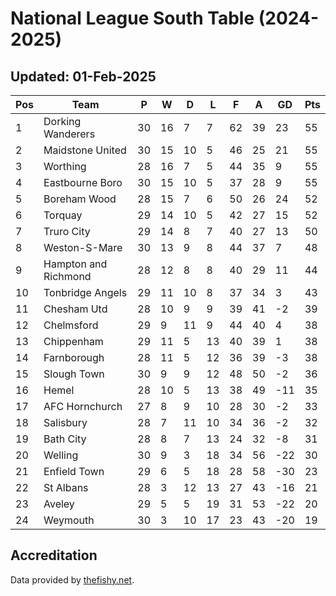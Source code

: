 # National League South Table (2024-2025)
## Updated: 01-Feb-2025

| Pos | Team | P | W | D | L | F | A | GD | Pts |
| --- | --- | --- | --- | --- | --- | --- | --- | --- | --- |
| 1 | Dorking Wanderers | 30 | 16 | 7 | 7 | 62 | 39 | 23 | 55 |
| 2 | Maidstone United | 30 | 15 | 10 | 5 | 46 | 25 | 21 | 55 |
| 3 | Worthing | 28 | 16 | 7 | 5 | 44 | 35 | 9 | 55 |
| 4 | Eastbourne Boro | 30 | 15 | 10 | 5 | 37 | 28 | 9 | 55 |
| 5 | Boreham Wood | 28 | 15 | 7 | 6 | 50 | 26 | 24 | 52 |
| 6 | Torquay | 29 | 14 | 10 | 5 | 42 | 27 | 15 | 52 |
| 7 | Truro City | 29 | 14 | 8 | 7 | 40 | 27 | 13 | 50 |
| 8 | Weston-S-Mare | 30 | 13 | 9 | 8 | 44 | 37 | 7 | 48 |
| 9 | Hampton and Richmond | 28 | 12 | 8 | 8 | 40 | 29 | 11 | 44 |
| 10 | Tonbridge Angels | 29 | 11 | 10 | 8 | 37 | 34 | 3 | 43 |
| 11 | Chesham Utd | 28 | 10 | 9 | 9 | 39 | 41 | -2 | 39 |
| 12 | Chelmsford | 29 | 9 | 11 | 9 | 44 | 40 | 4 | 38 |
| 13 | Chippenham | 29 | 11 | 5 | 13 | 40 | 39 | 1 | 38 |
| 14 | Farnborough | 28 | 11 | 5 | 12 | 36 | 39 | -3 | 38 |
| 15 | Slough Town | 30 | 9 | 9 | 12 | 48 | 50 | -2 | 36 |
| 16 | Hemel | 28 | 10 | 5 | 13 | 38 | 49 | -11 | 35 |
| 17 | AFC Hornchurch | 27 | 8 | 9 | 10 | 28 | 30 | -2 | 33 |
| 18 | Salisbury | 28 | 7 | 11 | 10 | 34 | 36 | -2 | 32 |
| 19 | Bath City | 28 | 8 | 7 | 13 | 24 | 32 | -8 | 31 |
| 20 | Welling | 30 | 9 | 3 | 18 | 34 | 56 | -22 | 30 |
| 21 | Enfield Town | 29 | 6 | 5 | 18 | 28 | 58 | -30 | 23 |
| 22 | St Albans | 28 | 3 | 12 | 13 | 27 | 43 | -16 | 21 |
| 23 | Aveley | 29 | 5 | 5 | 19 | 31 | 53 | -22 | 20 |
| 24 | Weymouth | 30 | 3 | 10 | 17 | 23 | 43 | -20 | 19 |

## Accreditation 

Data provided by [thefishy.net](https://www.thefishy.net/).